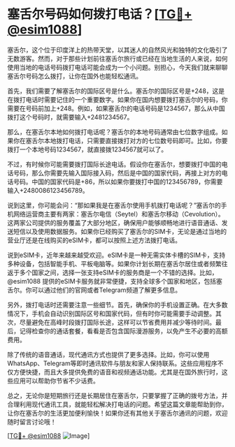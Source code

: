 # 塞舌尔号码如何拨打电话？[[TG💪+ @esim1088](https://t.me/s/esim1088)]

塞舌尔，这个位于印度洋上的热带天堂，以其迷人的自然风光和独特的文化吸引了无数游客。然而，对于那些计划前往塞舌尔旅行或已经在当地生活的人来说，如何使用当地的电话号码拨打电话可能会成为一个小问题。别担心，今天我们就来聊聊塞舌尔号码怎么拨打，让你在国外也能轻松通讯。

首先，我们需要了解塞舌尔的国际区号是什么。塞舌尔的国际区号是+248，这是在拨打电话时需要记住的一个重要数字。如果你在国内想要拨打塞舌尔的号码，你需要在号码前加上+248。例如，如果塞舌尔的电话号码是1234567，那么从中国拨打这个号码时，就需要输入+2481234567。

那么，在塞舌尔本地如何拨打电话呢？塞舌尔的本地号码通常由七位数字组成。如果你在塞舌尔本地拨打电话，只需要直接拨打对方的七位数号码即可。比如，你要拨打一个本地号码1234567，就直接拨1234567就可以了。

不过，有时候你可能需要拨打国际长途电话。假设你在塞舌尔，想要拨打中国的电话号码，那么你需要先输入国际接入码，然后是中国的国家代码，再接上对方的电话号码。中国的国家代码是+86，所以如果你要拨打中国的123456789，你需要输入+2480086123456789。

说到这里，你可能会问：“那如果我是在塞舌尔使用手机拨打电话呢？”塞舌尔的手机网络运营商主要有两家：塞舌尔电信（Seytel）和塞舌尔移动（Cevolution）。这两家公司提供的服务覆盖了大部分地区，确保用户能够顺畅地进行语音通话、发送短信以及使用数据服务。如果你已经购买了塞舌尔的SIM卡，无论是通过当地的营业厅还是在线购买的eSIM卡，都可以按照上述方法拨打电话。

说到eSIM卡，近年来越来越受欢迎。eSIM卡是一种无需实体卡槽的SIM卡，支持多种设备，包括智能手机、平板电脑等。如果你计划长期在塞舌尔居住或者频繁往返于多个国家之间，选择一张支持eSIM卡的服务商是一个不错的选择。比如，@esim1088 提供的eSIM卡服务就非常便捷，支持全球多个国家和地区，包括塞舌尔。你可以通过他们的官网或者Telegram频道了解更多信息。

另外，拨打电话时还需要注意一些细节。首先，确保你的手机设置正确。在大多数情况下，手机会自动识别国际区号和国家代码，但有时你可能需要手动调整。其次，尽量避免在高峰时段拨打国际长途，这样可以节省费用并减少等待时间。最后，记得检查你的通话套餐，看看是否包含国际漫游服务，以免产生不必要的高额费用。

除了传统的语音通话，现代通讯方式也提供了更多选择。比如，你可以使用WhatsApp、Telegram等即时通讯软件与朋友和家人保持联系。这些应用程序不仅方便快捷，而且大多提供免费的语音和视频通话功能。尤其是在国外旅行时，这些应用可以帮助你节省不少话费。

总之，无论你是短期旅行还是长期居住在塞舌尔，只要掌握了正确的拨号方法，并合理利用现代通讯工具，就能轻松解决打电话的问题。希望这篇文章能帮助到你，让你在塞舌尔的生活更加便利愉快！如果你还有其他关于塞舌尔通讯的问题，欢迎随时留言讨论哦！

[[TG💪+ @esim1088](https://t.me/s/esim1088) ![Image](https://i.postimg.cc/4NQfJmqS/Snipaste-2025-05-13-00-14-12.png)]